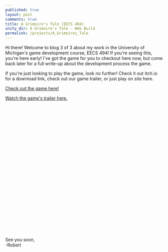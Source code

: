 ```yaml
---
published: true
layout: post
comments: true
title: A Grimoire's Tale (EECS 494)
unity_dir: A Grimoire's Tale - Web Build
permalink: /projects/A_Grimoires_Tale
---
```


Hi there! Welcome to blog 3 of 3 about my work in the University of Michigan's game development course, EECS 494! If you're seeing this, you're here early! I've got the game for you to checkout here now, but come back later for a full write-up about the development process the game.

If you're just looking to play the game, look no further! Check it out itch.io for a download link, check out our game trailer, or just play on site here.

[Check out the game here!](https://toastylionstudios.itch.io/a-grimoires-tale)  

[Watch the game's trailer here.](https://www.youtube.com/watch?v=1fcMwpITjCY)  

<center><script src="/assets/unity/{{page.unity_dir}}/TemplateData/UnityProgress.js"></script>  
<script src="/assets/unity/{{page.unity_dir}}/Build/UnityLoader.js"></script>
<script>
  var gameInstance = UnityLoader.instantiate("gameContainer", "/assets/unity/{{page.unity_dir}}/Build/{{page.unity_dir}}.json",{onProgress: UnityProgress});  
</script>
<div class="webgl-content">
  <div id="gameContainer" style="width: 720px; height: 405px"></div>
</div></center>  

See you soon,  
-Robert
